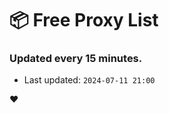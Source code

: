 # :package: Free Proxy List
### Updated every 15 minutes.

- Last updated: `2024-07-11 21:00`

:heart:
